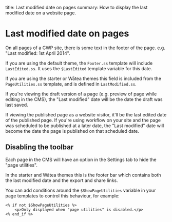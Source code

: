title: Last modified date on pages
summary: How to display the last modified date on a website page.

# Last modified date on pages

On all pages of a CWP site, there is some text in the footer of the page. e.g. "Last modified: 1st April 2014".

If you are using the default theme, the `Footer.ss` template will include `LastEdited.ss`. It uses the `$LastEdited`
template variable for this date.

If you are using the starter or Wātea themes this field is included from the `PageUtilities.ss` template, and is defined in `LastModified.ss`.

If you're viewing the draft version of a page (e.g. preview of page while editing in the CMS),
the "Last modified" date will be the date the draft was last saved.

If viewing the published page as a website visitor, it'll be the last edited date of the published page.
If you're using workflow on your site and the page was scheduled to be published at a later date, the "Last modified"
date will become the date the page is published on that scheduled date.

## Disabling the toolbar

Each page in the CMS will have an option in the Settings tab to hide the "page utilities".

In the starter and Wātea themes this is the footer bar which contains both the last modified date and the export and share links.

You can add conditions around the `$ShowPageUtilities` variable in your page templates to control this behaviour, for example:

    <% if not $ShowPageUtilities %>
	    <p>Only displayed when "page utilities" is disabled.</p>
	<% end_if %>
